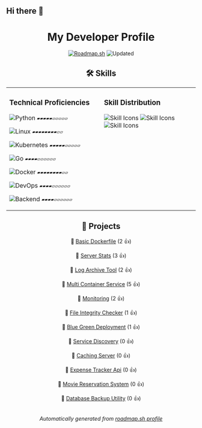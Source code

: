 ## Hi there 👋


<div align="center">

# My Developer Profile
[![Roadmap.sh](https://img.shields.io/badge/Profile%20Data%20Source-roadmap.sh-blue?style=flat&logo=icloud)](https://roadmap.sh/u/kiberam)
![Updated](https://img.shields.io/static/v1?label=Updated&message=2025-09-04&color=green)


## 🛠️ Skills

<div align="center">

<table><tr><td valign="top" width="50%">


### Technical Proficiencies

 ![Python](https://img.shields.io/badge/Python-55%25-yellow?style=flat&logo=python)  `▰▰▰▰▰▱▱▱▱▱`

 ![Linux](https://img.shields.io/badge/Linux-85%25-brightgreen?style=flat&logo=linux)  `▰▰▰▰▰▰▰▰▱▱`

 ![Kubernetes](https://img.shields.io/badge/Kubernetes-57%25-yellow?style=flat&logo=kubernetes)  `▰▰▰▰▰▱▱▱▱▱`

 ![Go](https://img.shields.io/badge/Go-42%25-yellow?style=flat&logo=go)  `▰▰▰▰▱▱▱▱▱▱`

 ![Docker](https://img.shields.io/badge/Docker-80%25-brightgreen?style=flat&logo=docker)  `▰▰▰▰▰▰▰▰▱▱`

 ![DevOps](https://img.shields.io/badge/DevOps-47%25-yellow?style=flat&logo=gnubash)  `▰▰▰▰▱▱▱▱▱▱`

 ![Backend](https://img.shields.io/badge/Backend-47%25-yellow?style=flat&logo=gnubash)  `▰▰▰▰▱▱▱▱▱▱`


</td><td valign="top" width="50%">


### Skill Distribution

<img src="https://skillicons.dev/icons?i=bash,python,go,linux,docker" alt="Skill Icons"/>

<img src="https://skillicons.dev/icons?i=kubernetes,ansible,aws,githubactions,terraform" alt="Skill Icons"/>

<img src="https://skillicons.dev/icons?i=html,javascript,tailwind,npm,postgres" alt="Skill Icons"/>


</td></tr></table>

</div>


## 🚀 Projects

🔗 [Basic Dockerfile](https://roadmap.sh/projects/basic-dockerfile) (2 👍)

🔗 [Server Stats](https://roadmap.sh/projects/server-stats) (3 👍)

🔗 [Log Archive Tool](https://roadmap.sh/projects/log-archive-tool) (2 👍)

🔗 [Multi Container Service](https://roadmap.sh/projects/multi-container-service) (5 👍)

🔗 [Monitoring](https://roadmap.sh/projects/monitoring) (2 👍)

🔗 [File Integrity Checker](https://roadmap.sh/projects/file-integrity-checker) (1 👍)

🔗 [Blue Green Deployment](https://roadmap.sh/projects/blue-green-deployment) (1 👍)

🔗 [Service Discovery](https://roadmap.sh/projects/service-discovery) (0 👍)

🔗 [Caching Server](https://roadmap.sh/projects/caching-server) (0 👍)

🔗 [Expense Tracker Api](https://roadmap.sh/projects/expense-tracker-api) (0 👍)

🔗 [Movie Reservation System](https://roadmap.sh/projects/movie-reservation-system) (0 👍)

🔗 [Database Backup Utility](https://roadmap.sh/projects/database-backup-utility) (0 👍)


<div align="center">
<br/>
<i>Automatically generated from <a href="https://roadmap.sh/u/kiberam">roadmap.sh profile</a></i>
</div>

